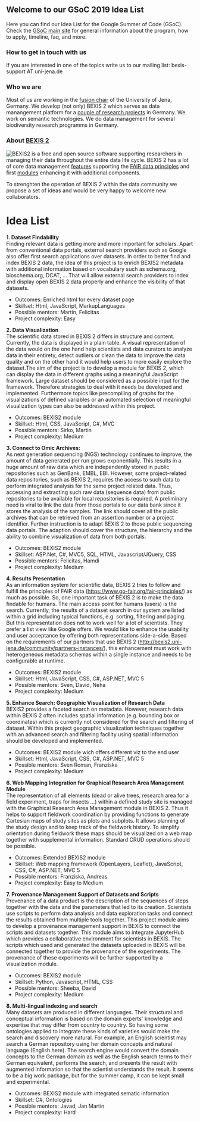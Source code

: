## Welcome to our GSoC 2019 Idea List
Here you can find our Idea List for the Google Summer of Code (GSoC). Check the [GSoC main site](http://code.google.com/soc) for general information about the program, how to apply, timeline, faq, and more. 

### How to get in touch with us
If you are interested in one of the topics write us to our mailing list: bexis-support AT uni-jena.de

### Who we are
Most of us are working in the [fusion chair](http://fusion.cs.uni-jena.de/fusion/) of the University of Jena, Germany. We develop (not only) BEXIS 2 which serves as data manangement platform for a [couple of research projects](http://bexis2.uni-jena.de/community/partners-instances/) in Germany. We work on semantic technologies. We do data management for several biodiversity research programms in Germany.

### About [BEXIS 2](http://bexis2.uni-jena.de/)
![BEXIS2](http://bexis2.uni-jena.de/wp-content/themes/theme-BexisTheme/images/logo.jpg) is a free and open source software supporting researchers in managing their data throughout the entire data life cycle. BEXIS 2 has a lot of core data management [features](http://bexis2.uni-jena.de/bexis2-software/features/) supporting the [FAIR data principles](https://www.go-fair.org/fair-principles/) and first [modules](https://github.com/bexis) enhancing it with additional components.

To strenghten the operation of BEXIS 2 within the data community we propose a set of ideas and would be very happy to welcome new collaborators. 

# Idea List
**1. Dataset Findability**  
Finding relevant data is getting more and more important for scholars. Apart from conventional data portals, external search providers such as Google also offer first search applications over datasets. In order to better find and index BEXIS 2 data, the idea of this project is to enrich BEXIS2 metadata with additional information based on vocabulary such as schema.org, bioschema.org, DCAT, … That will allow external search providers to index and display open BEXIS 2 data properly and enhance the visibility of that datasets.  
- Outcomes: Enriched html for every dataset page
- Skillset: Html, JavaScript, MarkupLanguages
- Possible mentors: Martin, Felicitas
- Project complexity: Easy

**2.	Data Visualization**  
The scientific data stored in BEXIS 2 differs in structure and content. Currently, the data is displayed in a plain table. A visual representation of the data would on the one hand help scientists and data curators to analyze data in their entirety, detect outliers or clean the data to improve the data quality and on the other hand it would help users to more easily explore the dataset.The aim of the project is to develop a module for BEXIS 2, which can display the data in different graphs using a meaningful JavaScript framework. Large dataset should be considered as a possible input for the framework. Therefore strategies to deal with it needs be developed and implemented. Furthermore topics like precompiling of graphs for the visualizations of defined variables or an automated selection of meaningful visualization types can also be addressed within this project.  
- Outcomes: BEXIS2 module
- Skillset: Html, CSS, JavaScript, C#, MVC
- Possible mentors: Sirko, Martin
- Project complexity: Medium

**3.	Connect to Omic Archives:**  
As next generation sequencing (NGS) technology continues to improve, the amount of data generated per run grows exponentially. This results in a huge amount of raw data which are independently stored in public repositories such as GenBank, EMBL, EBI. However, some project-related data repositories, such as BEXIS 2, requires the access to such data to perform integrated analysis for the same project related data. Thus, accessing and extracting such raw data (sequence data) from public repositories to be available for local repositories is required. A preliminary need is viral to link the data from those portals to our data bank since it stores the analysis of the samples. The link should cover all the public archives that can be retrieved from an assertion number or a project identifier.  Further instruction is to adapt BEXIS 2 to those public sequencing data portals. The adaption should cover the structure, the hierarchy and the ability to combine visualization of data from both portals.  
- Outcomes: BEXIS2 module
- Skillset: ASP.Net, C#, MVC5, SQL, HTML, Javascript/JQuery, CSS
- Possible mentors: Felicitas, Hamdi
- Project complexity: Medium

**4.	Results Presentation**  
As an information system for scientific data, BEXIS 2 tries to follow and fulfill the principles of FAIR data (https://www.go-fair.org/fair-principles/) as much as possible. So, one important task of BEXIS 2 is to make the data findable for humans. The main access point for humans (users) is the search. Currently, the results of a dataset search in our system are listed within a grid including typical functions, e.g. sorting, filtering and paging. But this representation does not to work well for a lot of scientists. They prefer a list view like Google offers. We would like to enhance the usability and user acceptance by offering both representations side-a-side. Based on the requirements of our partners that use BEXIS 2 (http://bexis2.uni-jena.de/community/partners-instances/), this enhancement must work with heterogeneous metadata schemas within a single instance and needs to be configurable at runtime.
- Outcomes: BEXIS2 module
- Skillset: Html, JavaScript, CSS, C#, ASP.NET, MVC 5
- Possible mentors: Sven, David, Neha
- Project complexity: Medium

**5.	Enhance Search:  Geographic Visualization of Research Data**  
BEXIS2 provides a faceted search on metadata. However, research data within BEXIS 2 often includes spatial information (e.g. bounding box or coordinates) which is currently not considered for the search and filtering of dataset. 
Within this project geographic visualization techniques together with an advanced search and filtering facility using spatial information should be developed and implemented. 
- Outcomes: BEXIS2 module wich offers different viz to the end user
- Skillset: Html, JavaScript, CSS, C#, ASP.NET, MVC 5
- Possible mentors: Sven Roman, Franziska
- Project complexity: Medium

**6.	Web Mapping Integration for Graphical Research Area Management Module**  
The representation of all elements (dead or alive trees, research area for a field experiment, traps for insects …) within a defined study site is managed with the Graphical Research Area Management module in BEXIS 2. Thus it helps to support fieldwork coordination by providing functions to generate Cartesian maps of study sites as plots and subplots. It allows planning of the study design and to keep track of the fieldwork history. To simplify orientation during fieldwork these maps should be visualized on a web map together with supplemental information. Standard CRUD operations should be possible. 
- Outcomes: Extended BEXIS2 module
- Skillset: Web mapping framework (OpenLayers, Leaflet), JavaScript, CSS, C#, ASP.NET, MVC 5
- Possible mentors: Franziska, Andreas
- Project complexity: Easy to Medium

**7.	Provenance Management Support of Datasets and Scripts**  
Provenance of a data product is the description of the sequences of steps together with the data and the parameters that led to its creation. Scientists use scripts to perform data analysis and data exploration tasks and connect the results obtained from multiple tools together. This project module aims to develop a provenance management support in BEXIS to connect the scripts and datasets together. This module aims to integrate JupyterHub which provides a collaborative environment for scientists in BEXIS. The scripts which used and generated the datasets uploaded in BEXIS will be connected together to provide the provenance of the experiments. The provenance of these experiments will be further supported by a visualization module.
- Outcomes: BEXIS2 module
- Skillset: Python, Javascript, HTML, CSS
- Possible mentors: Sheeba, David
- Project complexity: Medium

**8. Multi-lingual indexing and search**  
Many datasets are produced in different languages. Their structural and conceptual information is based on the domain experts' knowledge and expertise that may differ from country to country. So having some ontologies applied to integrate these kinds of varieties would make the search and discovery more natural. For example, an English scientist may search a German repository using her domain concepts and natural language (English here). The search engine would convert the domain concepts to the German domain as well as the English search terms to their German equivalent, performs the search, and presents the result with augmented information so that the scientist understands the result. It seems to be a big work package, but for the summer camp, it can be kept small and experimental.
- Outcomes: BEXIS2 module with integrated sematic information
- Skillset: C#, Ontologies
- Possible mentors: Javad, Jan Martin
- Project complexity: Hard




